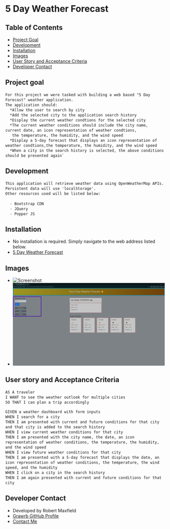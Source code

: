 # 5 Day Weather Forecast

## Table of Contents

- [Project Goal](#project-goal)
- [Development](#development)
- [Installation](#installation)
- [Images](#images)
- [User Story and Acceptance Criteria](#user-story-and-acceptance-criteria)
- [Developer Contact](#developer-contact)

## Project goal
```
For this project we were tasked with building a web based "5 Day Forecast" weather application.
The application should:
  *Allow the user to search by city
  *Add the selected city to the application search history
  *Display the current weather condtions for the selected city
  *The current weather conditions should include the city name, current date, an icon representation of weather condtions,
   the temperature, the humidity, and the wind speed
  *Display a 5-day forecast that displays an icon representation of weather condtions,the temperature, the humidity, and the wind speed
  *When a city in the search history is selected, the above conditions should be presented again`
```

## Development
```
This application will retrieve weather data using OpenWeatherMap APIs. Persistent data will use 'localStorage'.
Other resources used will be listed below:
 
  - Bootstrap CDN
  - JQuery
  - Popper JS
```

## Installation

 - No installation is required. Simply navigate to the web address listed below.
 - <a href="https://grawrb.github.io/5-day-weather-forecast/" alt="5 Day Weather Forecast">5 Day Weather Forecast</a>

## Images

- ![Screenshot](./assets/images/5%20Day%20Weather%20Forecast%20-%20Google%20Chrome%207_29_2024%209_47_29%20AM.jxr)
- ![Screenshot2](./assets/images/5%20Day%20Weather%20Forecast%20-%20Google%20Chrome%207_29_2024%209_52_25%20AM.png)

## User story and Acceptance Criteria

```
AS A traveler
I WANT to see the weather outlook for multiple cities
SO THAT I can plan a trip accordingly
```

```
GIVEN a weather dashboard with form inputs
WHEN I search for a city
THEN I am presented with current and future conditions for that city and that city is added to the search history
WHEN I view current weather conditions for that city
THEN I am presented with the city name, the date, an icon representation of weather conditions, the temperature, the humidity, and the wind speed
WHEN I view future weather conditions for that city
THEN I am presented with a 5-day forecast that displays the date, an icon representation of weather conditions, the temperature, the wind speed, and the humidity
WHEN I click on a city in the search history
THEN I am again presented with current and future conditions for that city
```
## Developer Contact

- Developed by Robert Maxfield
- <a href="https://github.com/Grawrb" alt="GitHub Profile Link">Grawrb GitHub Profile</a>
- [Contact Me](mailto:maxfieldrob@gmail.com)
